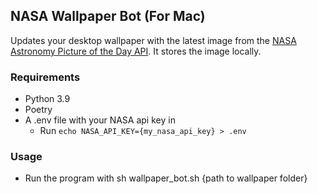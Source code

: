 ## NASA Wallpaper Bot (For Mac)

Updates your desktop wallpaper with the latest image from the [NASA Astronomy Picture of the Day API](https://api.nasa.gov/). It stores the image locally.

### Requirements

- Python 3.9
- Poetry
- A .env file with your NASA api key in
  - Run `echo NASA_API_KEY={my_nasa_api_key} > .env`

### Usage

- Run the program with sh wallpaper_bot.sh {path to wallpaper folder}
